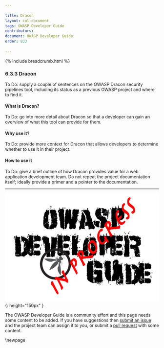 ```yaml
---

title: Dracon
layout: col-document
tags: OWASP Developer Guide
contributors:
document: OWASP Developer Guide
order: 833

---
```


{% include breadcrumb.html %}

### 6.3.3 Dracon

To Do: supply a couple of sentences on the OWASP Dracon security pipelines tool,
including its status as a previous OWASP project and where to find it.

#### What is Dracon?

To Do: go into more detail about Dracon so that a developer
can gain an overview of what this tool can provide for them.

#### Why use it?

To Do: provide more context for Dracon that allows developers to determine whether to use it in their project.

#### How to use it

To Do: give a brief outline of how Dracon provides value for a web application development team.
Do not repeat the project documentation itself; ideally provide a primer and a pointer to the documentation.

----

![Developer Guide](../../assets/images/dg_wip.png "OWASP Developer Guide"){: height="150px" }

The OWASP Developer Guide is a community effort and this page needs some content to be added.
If you have suggestions then [submit an issue][issue080303] and the project team can assign it to you,
or submit a [pull request][pr] with some content.

[issue080303]: https://github.com/OWASP/www-project-developer-guide/issues/new?labels=enhancement&template=request.md&title=Update:%2008-verification/03-frameworks/03-dracon
[pr]: https://github.com/OWASP/www-project-developer-guide/pulls

\newpage
